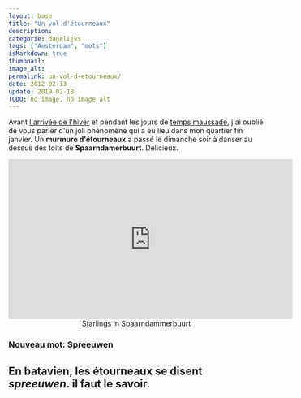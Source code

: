 ```yaml
---
layout: base
title: "Un vol d'étourneaux"
description: 
categorie: dagelijks
tags: ["Amsterdam", "mots"]
isMarkdown: true
thumbnail: 
image_alt: 
permalink: un-vol-d-etourneaux/
date: 2012-02-13
update: 2019-02-18
TODO: no image, no image alt
---
```




Avant [l'arrivée de l'hiver](/enfin-hiver) et pendant les jours de [temps maussade](/motregen), j'ai oublié de vous parler d'un joli phénomène qui a eu lieu dans mon quartier fin janvier. Un **murmure d'étourneaux** a passé le dimanche soir à danser au dessus des toits de **Spaarndamerbuurt**. Délicieux.

<!-- HTML -->
<div style="text-align:center;">
<iframe frameborder="0" width="560" height="315" src="http://www.dailymotion.com/embed/video/xo1c5w"></iframe><br /><a href="http://www.dailymotion.com/video/xo1c5w_starlings-in-spaarndammerbuurt_animals" target="_blank">Starlings in Spaarndammerbuurt</a>
</div>
<!-- / HTML -->

### Nouveau mot: Spreeuwen
En batavien, les étourneaux se disent *spreeuwen*. il faut le savoir.
---